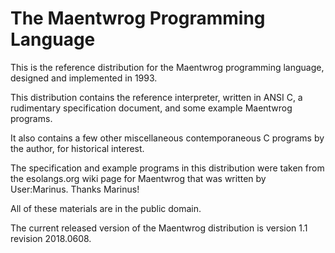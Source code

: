 The Maentwrog Programming Language
==================================

This is the reference distribution for the Maentwrog programming language,
designed and implemented in 1993.

This distribution contains the reference interpreter, written in ANSI C, a
rudimentary specification document, and some example Maentwrog programs.

It also contains a few other miscellaneous contemporaneous C programs by
the author, for historical interest.

The specification and example programs in this distribution were
taken from the esolangs.org wiki page for Maentwrog that was written by
User:Marinus.  Thanks Marinus!

All of these materials are in the public domain.

The current released version of the Maentwrog distribution is
version 1.1 revision 2018.0608.
